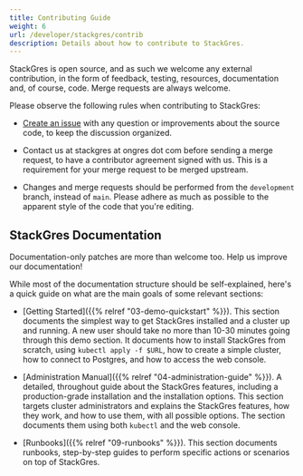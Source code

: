 ```yaml
---
title: Contributing Guide
weight: 6
url: /developer/stackgres/contrib
description: Details about how to contribute to StackGres.
---
```


StackGres is open source, and as such we welcome any external contribution, in the form of feedback, testing, resources, documentation and, of course, code.
Merge requests are always welcome.

Please observe the following rules when contributing to StackGres:

* [Create an issue](https://gitlab.com/ongresinc/stackgres/issues/new) with any question or improvements about the source code, to keep the discussion organized.

* Contact us at stackgres at ongres dot com before sending a merge request, to have a contributor agreement signed with us.
  This is a requirement for your merge request to be merged upstream.

* Changes and merge requests should be performed from the `development` branch, instead of `main`.
  Please adhere as much as possible to the apparent style of the code that you're editing.


## StackGres Documentation

Documentation-only patches are more than welcome too. Help us improve our documentation!

While most of the documentation structure should be self-explained, here's a quick guide on what are the main goals of some relevant sections:

* [Getting Started]({{% relref "03-demo-quickstart" %}}). This section documents the simplest way to get StackGres installed and a cluster up and running.
  A new user should take no more than 10-30 minutes going through this demo section.
  It documents how to install StackGres from scratch, using `kubectl apply -f $URL`, how to create a simple cluster, how to connect to Postgres, and how to access the web console.

* [Administration Manual]({{% relref "04-administration-guide" %}}). A detailed, throughout guide about the StackGres features, including a production-grade installation and the installation options.
  This section targets cluster administrators and explains the StackGres features, how they work, and how to use them, with all possible options.
  The section documents them using both `kubectl` and the web console.

* [Runbooks]({{% relref "09-runbooks" %}}). This section documents runbooks, step-by-step guides to perform specific actions or scenarios on top of StackGres.
